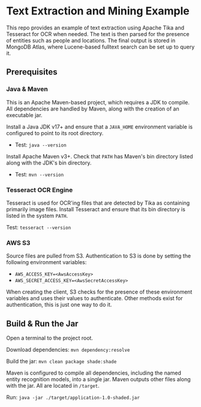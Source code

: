 # Text Extraction and Mining Example

This repo provides an example of text extraction using Apache Tika and Tesseract for OCR when needed. 
The text is then parsed for the presence of entities such as people and locations. The final output is stored in MongoDB Atlas, where Lucene-based fulltext search can be set up to query it.

## Prerequisites

### Java & Maven

This is an Apache Maven-based project, which requires a JDK to compile.
All dependencies are handled by Maven, along with the creation of an executable jar.

Install a Java JDK v17+ and ensure that a `JAVA_HOME` environment variable is configured to point to its root directory.
- Test: `java --version`

Install Apache Maven v3+. Check that `PATH` has Maven's bin directory listed along with the JDK's bin directory.
- Test: `mvn --version`

### Tesseract OCR Engine

Tesseract is used for OCR'ing files that are detected by Tika as containing primarily image files. 
Install Tesseract and ensure that its bin directory is listed in the system `PATH`.

Test: `tesseract --version`

### AWS S3

Source files are pulled from S3. Authentication to S3 is done by setting the following environment variables:
- `AWS_ACCESS_KEY=<AwsAccessKey>`
- `AWS_SECRET_ACCESS_KEY=<AwsSecretAccessKey>`

When creating the client, S3 checks for the presence of these environment variables and uses their values to authenticate.
Other methods exist for authentication, this is just one way to do it.

## Build & Run the Jar

Open a terminal to the project root.

Download dependencies: `mvn dependency:resolve`

Build the jar: `mvn clean package shade:shade`

Maven is configured to compile all dependencies, including the named entity recognition models, into a single jar.
Maven outputs other files along with the jar. All are located in `/target`.

Run: `java -jar ./target/application-1.0-shaded.jar`